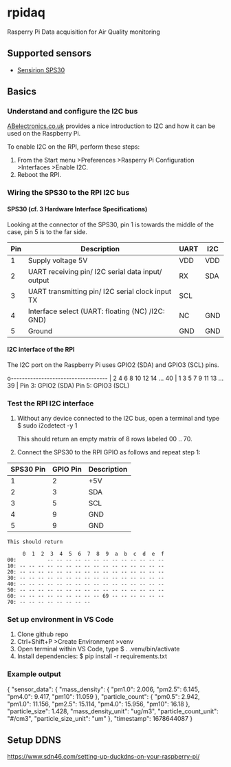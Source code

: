 # rpidaq
Rasperry Pi Data acquisition for Air Quality monitoring

## Supported sensors
- [Sensirion SPS30](https://sensirion.com/media/documents/8600FF88/616542B5/Sensirion_PM_Sensors_Datasheet_SPS30.pdf)

## Basics
### Understand and configure the I2C bus
[ABelectronics.co.uk](https://www.abelectronics.co.uk/kb/article/1090/i2c-part-1---introducing-i2c) provides a nice introduction to I2C and how it can be used on the Raspberry Pi.

To enable I2C on the RPI, perform these steps:
1. From the Start menu >Preferences >Rasperry Pi Configuration >Interfaces >Enable I2C.
2. Reboot the RPI.

### Wiring the SPS30 to the RPI I2C bus 
#### SPS30 (cf. 3 Hardware Interface Specifications)
Looking at the connector of the SPS30, pin 1 is towards the middle of the case, pin 5 is to the far side.

Pin|Description|UART|I2C
--|--|--|--
1|Supply voltage 5V|VDD|VDD
2|UART receiving pin/ I2C serial data input/ output|RX|SDA
3|UART transmitting pin/ I2C serial clock input	TX|SCL
4|Interface select (UART: floating (NC) /I2C: GND)|NC|GND
5|Ground|GND|GND

#### I2C interface of the RPI
The I2C port on the Raspberry Pi uses GPIO2 (SDA) and GPIO3 (SCL) pins.

o-----------------------------------
|  2  4  6  8 10 12 14 ... 40
|  1  3  5  7  9 11 13 ... 39
| 
Pin 3: GPIO2 (SDA)
Pin 5: GPIO3 (SCL)

### Test the RPI I2C interface
1. Without any device connected to the I2C bus, open a terminal and type
    $ sudo i2cdetect -y 1

   This should return an empty matrix of 8 rows labeled 00 .. 70.

2. Connect the SPS30 to the RPI GPIO as follows and repeat step 1:

SPS30 Pin|GPIO Pin|Description
--|--|--
1|2|+5V
2|3|SDA
3|5|SCL
4|9|GND
5|9|GND

    This should return 

         0  1  2  3  4  5  6  7  8  9  a  b  c  d  e  f
    00:          -- -- -- -- -- -- -- -- -- -- -- -- -- 
    10: -- -- -- -- -- -- -- -- -- -- -- -- -- -- -- -- 
    20: -- -- -- -- -- -- -- -- -- -- -- -- -- -- -- -- 
    30: -- -- -- -- -- -- -- -- -- -- -- -- -- -- -- -- 
    40: -- -- -- -- -- -- -- -- -- -- -- -- -- -- -- -- 
    50: -- -- -- -- -- -- -- -- -- -- -- -- -- -- -- -- 
    60: -- -- -- -- -- -- -- -- -- 69 -- -- -- -- -- -- 
    70: -- -- -- -- -- -- -- -- 

### Set up environment in VS Code
1. Clone github repo
2. Ctrl+Shift+P >Create Environment >venv
3. Open terminal within VS Code, type
    $ . .venv/bin/activate
4. Install dependencies:
    $ pip install -r requirements.txt


### Example output
{
  "sensor_data": {
    "mass_density": {
      "pm1.0": 2.006,
      "pm2.5": 6.145,
      "pm4.0": 9.417,
      "pm10": 11.059
    },
    "particle_count": {
      "pm0.5": 2.942,
      "pm1.0": 11.156,
      "pm2.5": 15.114,
      "pm4.0": 15.956,
      "pm10": 16.18
    },
    "particle_size": 1.428,
    "mass_density_unit": "ug/m3",
    "particle_count_unit": "#/cm3",
    "particle_size_unit": "um"
  },
  "timestamp": 1678644087
}

## Setup DDNS
https://www.sdn46.com/setting-up-duckdns-on-your-raspberry-pi/
